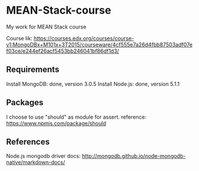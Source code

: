 # MEAN-Stack-course
My work for MEAN Stack course

Course lik: https://courses.edx.org/courses/course-v1:MongoDBx+M101x+3T2015/courseware/4cf555e7a26d4fbb87503adf07ef03ce/e244ef26acf5453bb246041bf86df1d3/


## Requirements
Install MongoDB: done, version 3.0.5
Install Node.js: done, version 5.1.1

## Packages
I choose to use "should" as module for assert.
reference: https://www.npmjs.com/package/should

## References
Node.js mongodb driver docs: http://mongodb.github.io/node-mongodb-native/markdown-docs/






